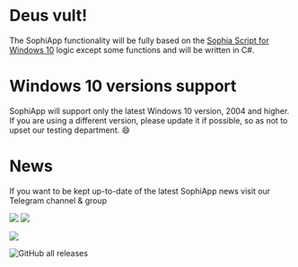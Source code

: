 # Deus vult!

The SophiApp functionality will be fully based on the [Sophia Script for Windows 10](https://github.com/farag2/Sophia-Script-for-Windows) logic except some functions and will be written in C#.

# Windows 10 versions support

SophiApp will support only the latest Windows 10 version, 2004 and higher. If you are using a different version, please update it if possible, so as not to upset our testing department. :smile:

# News

If you want to be kept up-to-date of the latest SophiApp news visit our Telegram channel & group

<a href="https://t.me/SophiaNews"><img src="https://img.shields.io/badge/Sophia%20News-Telegram-blue?style=flat&logo=Telegram"></a>
<a href="https://t.me/Sophia_Chat"><img src="https://img.shields.io/badge/Sophia%20Chat-Telegram-blue?style=flat&logo=Telegram"></a>

<img src="https://img.shields.io/github/workflow/status/SophiaUI/SophiApp/Build?label=GitHub%20Actions&logo=GitHub">

![GitHub all releases](https://img.shields.io/github/downloads/Sophia-Community/sophiapp/total)
